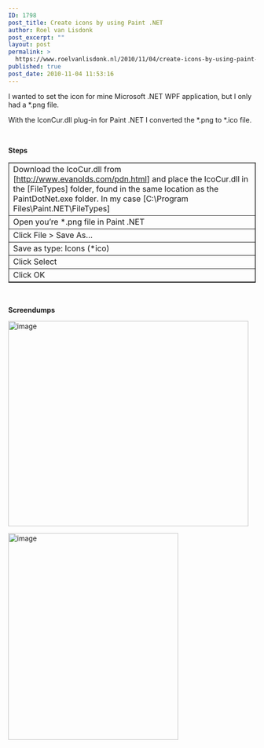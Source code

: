 ```yaml
---
ID: 1798
post_title: Create icons by using Paint .NET
author: Roel van Lisdonk
post_excerpt: ""
layout: post
permalink: >
  https://www.roelvanlisdonk.nl/2010/11/04/create-icons-by-using-paint-net/
published: true
post_date: 2010-11-04 11:53:16
---
```

<p>I wanted to set the icon for mine Microsoft .NET WPF application, but I only had a *.png file.</p>  <p>With the IconCur.dll plug-in for Paint .NET I converted the *.png to *.ico file.</p>  <p>&#160;</p>  <p><strong>Steps</strong></p>  <table border="1" cellspacing="0" cellpadding="2" width="780"><tbody>     <tr>       <td valign="top" width="778">Download the IcoCur.dll from [<a title="http://www.evanolds.com/pdn.html" href="http://www.evanolds.com/pdn.html">http://www.evanolds.com/pdn.html</a>] and place the IcoCur.dll in the [FileTypes] folder, found in the same location as the PaintDotNet.exe folder. In my case [C:\Program Files\Paint.NET\FileTypes]</td>     </tr>      <tr>       <td valign="top" width="778">Open you’re *.png file in Paint .NET</td>     </tr>      <tr>       <td valign="top" width="778">Click File &gt; Save As…</td>     </tr>      <tr>       <td valign="top" width="778">Save as type: Icons (*ico)</td>     </tr>      <tr>       <td valign="top" width="778">Click Select</td>     </tr>      <tr>       <td valign="top" width="778">Click OK</td>     </tr>   </tbody></table>  <p>&#160;</p>  <p><strong>Screendumps</strong></p>  <p><a href="http://www.roelvanlisdonk.nl/wp-content/uploads/2010/11/image.png"><img style="border-bottom: 0px; border-left: 0px; display: inline; border-top: 0px; border-right: 0px" title="image" border="0" alt="image" src="http://www.roelvanlisdonk.nl/wp-content/uploads/2010/11/image_thumb.png" width="489" height="418" /></a> </p>  <p><a href="http://www.roelvanlisdonk.nl/wp-content/uploads/2010/11/image1.png"><img style="border-bottom: 0px; border-left: 0px; display: inline; border-top: 0px; border-right: 0px" title="image" border="0" alt="image" src="http://www.roelvanlisdonk.nl/wp-content/uploads/2010/11/image_thumb1.png" width="346" height="421" /></a></p>